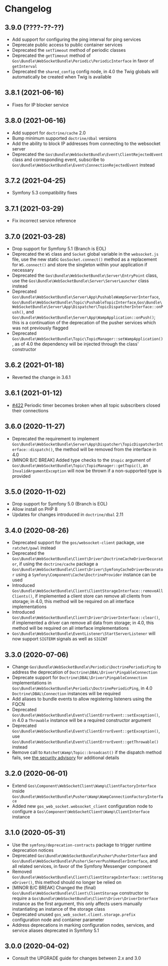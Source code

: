 # Changelog

## 3.9.0 (????-??-??)

- Add support for configuring the ping interval for ping services
- Deprecate public access to public container services
- Deprecated the `setTimeout` method of periodic classes
- Deprecated the `getTimeout` method of `Gos\Bundle\WebSocketBundle\Periodic\PeriodicInterface` in favor of `getInterval`
- Deprecated the `shared_config` config node, in 4.0 the Twig globals will automatically be created when Twig is available

## 3.8.1 (2021-06-16)

- Fixes for IP blocker service

## 3.8.0 (2021-06-16)

- Add support for `doctrine/cache` 2.0
- Bump minimum supported `doctrine/dbal` versions
- Add the ability to block IP addresses from connecting to the websocket server
- Deprecated the `Gos\Bundle\WebSocketBundle\Event\ClientRejectedEvent` class and corresponding event, subscribe to `Gos\Bundle\WebSocketBundle\Event\ConnectionRejectedEvent` instead

## 3.7.2 (2021-04-25)

- Symfony 5.3 compatibility fixes

## 3.7.1 (2021-03-29)

- Fix incorrect service reference

## 3.7.0 (2021-03-28)

- Drop support for Symfony 5.1 (Branch is EOL)
- Deprecated the `WS` class and `Socket` global variable in the `websocket.js` file, use the new static `GosSocket.connect()` method as a replacement for `WS.connect()` and store the singleton within your application if necessary
- Deprecated the `Gos\Bundle\WebSocketBundle\Server\EntryPoint` class, use the `Gos\Bundle\WebSocketBundle\Server\ServerLauncher` class instead
- Deprecated `Gos\Bundle\WebSocketBundle\Server\App\PushableWampServerInterface`, `Gos\Bundle\WebSocketBundle\Topic\PushableTopicInterface`,`Gos\Bundle\WebSocketBundle\Server\App\Dispatcher\TopicDispatcherInterface::onPush()`, and `Gos\Bundle\WebSocketBundle\Server\App\WampApplication::onPush()`; this is a continuation of the deprecation of the pusher services which was not previously flagged
- Deprecated `Gos\Bundle\WebSocketBundle\Topic\TopicManager::setWampApplication()`, as of 4.0 the dependency will be injected through the class' constructor

## 3.6.2 (2021-01-18)

- Reverted the change in 3.6.1

## 3.6.1 (2021-01-12)

- [#422](https://github.com/GeniusesOfSymfony/WebSocketBundle/pull/422) Periodic timer becomes broken when all topic subscribers closed their connections

## 3.6.0 (2020-11-27)

- Deprecated the requirement to implement `Gos\Bundle\WebSocketBundle\Server\App\Dispatcher\TopicDispatcherInterface::dispatch()`, the method will be removed from the interface in 4.0
- [MINOR B/C BREAK] Added type checks to the `$topic` argument of `Gos\Bundle\WebSocketBundle\Topic\TopicManager::getTopic()`, an `InvalidArgumentException` will now be thrown if a non-supported type is provided

## 3.5.0 (2020-11-02)

- Drop support for Symfony 5.0 (Branch is EOL)
- Allow install on PHP 8
- Updates for changes introduced in `doctrine/dbal` 2.11

## 3.4.0 (2020-08-26)

- Deprecated support for the `gos/websocket-client` package, use `ratchet/pawl` instead
- Deprecated the `Gos\Bundle\WebSocketBundle\Client\Driver\DoctrineCacheDriverDecorator`, if using the `doctrine/cache` package a `Gos\Bundle\WebSocketBundle\Client\Driver\SymfonyCacheDriverDecorator` using a `Symfony\Component\Cache\DoctrineProvider` instance can be used
- Introduced `Gos\Bundle\WebSocketBundle\Client\ClientStorageInterface::removeAllClients()`, if implemented a client store can remove all clients from storage; in 4.0, this method will be required on all interface implementations
- Introduced `Gos\Bundle\WebSocketBundle\Client\Driver\DriverInterface::clear()`, if implemented a driver can remove all data from storage; in 4.0, this method will be required on all interface implementations
- `Gos\Bundle\WebSocketBundle\EventListener\StartServerListener` will now support `SIGTERM` signals as well as `SIGINT`

## 3.3.0 (2020-07-06)

- Change `Gos\Bundle\WebSocketBundle\Periodic\DoctrinePeriodicPing` to address the deprecation of `Doctrine\DBAL\Driver\PingableConnection`
- Deprecate support for `Doctrine\DBAL\Driver\PingableConnection` implementations in `Gos\Bundle\WebSocketBundle\Periodic\DoctrinePeriodicPing`, in 4.0 `Doctrine\DBAL\Connection` instances will be required
- Add aliases to bundle events to allow registering listeners using the FQCN
- Deprecated `Gos\Bundle\WebSocketBundle\Event\ClientErrorEvent::setException()`, in 4.0 a `Throwable` instance will be a required constructor argument
- Deprecated `Gos\Bundle\WebSocketBundle\Event\ClientErrorEvent::getException()`, use `Gos\Bundle\WebSocketBundle\Event\ClientErrorEvent::getThrowable()` instead
- Remove call to `Ratchet\Wamp\Topic::broadcast()` if the dispatch method fails, see [the security advisory](https://github.com/GeniusesOfSymfony/WebSocketBundle/security/advisories/GHSA-wwgf-3xp7-cxj4) for additional details

## 3.2.0 (2020-06-01)

- Extend `Gos\Component\WebSocketClient\Wamp\ClientFactoryInterface` inside `Gos\Bundle\WebSocketBundle\Pusher\Wamp\WampConnectionFactoryInterface`
- Added new `gos_web_socket.websocket_client` configuration node to configure a `Gos\Component\WebSocketClient\Wamp\ClientInterface` instance

## 3.1.0 (2020-05-31)

- Use the `symfony/deprecation-contracts` package to trigger runtime deprecation notices
- Deprecated `Gos\Bundle\WebSocketBundle\Pusher\PusherInterface` and `Gos\Bundle\WebSocketBundle\Pusher\ServerPushHandlerInterface`, and all related services, in favor of the Symfony Messenger component
- Removed `Gos\Bundle\WebSocketBundle\Client\ClientStorageInterface::setStorageDriver()`, this method should no longer be relied on
- [MINOR B/C BREAK] Changed the (final) `Gos\Bundle\WebSocketBundle\Client\ClientStorage` constructor to require a `Gos\Bundle\WebSocketBundle\Client\Driver\DriverInterface` instance as the first argument, this only affects users manually instantiating an instance of the storage class
- Deprecated unused `gos_web_socket.client.storage.prefix` configuration node and container parameter
- Address deprecations in marking configuration nodes, services, and service aliases deprecated in Symfony 5.1

## 3.0.0 (2020-04-02)

- Consult the UPGRADE guide for changes between 2.x and 3.0
